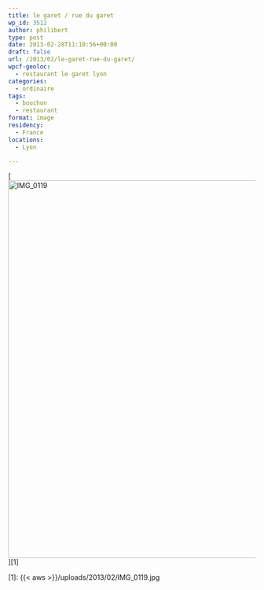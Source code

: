 ```yaml
---
title: le garet / rue du garet
wp_id: 3512
author: philibert
type: post
date: 2013-02-28T11:10:56+00:00
draft: false
url: /2013/02/le-garet-rue-du-garet/
wpcf-geoloc:
  - restaurant le garet lyon
categories:
  - ordinaire
tags:
  - bouchon
  - restaurant
format: image
residency:
  - France
locations:
  - Lyon

---
```

[<img src="{{< aws >}}/uploads/2013/02/IMG_0119-1024x768.jpg" alt="IMG_0119" width="1024" height="768" class="alignleft size-large wp-image-3513" srcset="{{< aws >}}/uploads/2013/02/IMG_0119-1024x768.jpg 1024w, {{< aws >}}/uploads/2013/02/IMG_0119-300x225.jpg 300w, {{< aws >}}/uploads/2013/02/IMG_0119-263x197.jpg 263w, {{< aws >}}/uploads/2013/02/IMG_0119-650x487.jpg 650w" sizes="(max-width: 1024px) 100vw, 1024px" />][1]

 [1]: {{< aws >}}/uploads/2013/02/IMG_0119.jpg